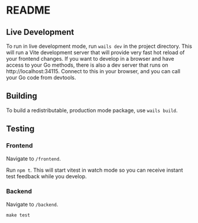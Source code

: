 # README

## Live Development

To run in live development mode, run `wails dev` in the project directory. This will run a Vite development
server that will provide very fast hot reload of your frontend changes. If you want to develop in a browser
and have access to your Go methods, there is also a dev server that runs on http://localhost:34115. Connect
to this in your browser, and you can call your Go code from devtools.

## Building

To build a redistributable, production mode package, use `wails build`.

## Testing

### Frontend

Navigate to `/frontend`.

Run `npm t`. This will start vitest in watch mode so you can receive instant test feedback while you develop.

### Backend

Navigate to `/backend`.

```shell
make test
```
